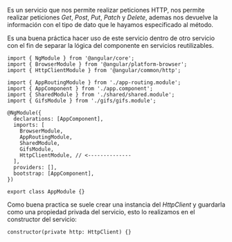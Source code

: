 Es un servicio que nos permite realizar peticiones HTTP, nos permite realizar peticiones *Get*, *Post*, *Put*, *Patch* y *Delete*, ademas nos devuelve la información con el tipo de dato que le hayamos especificado al método. 

Es una buena práctica hacer uso de este servicio dentro de otro servicio con el fin de separar la lógica del componente en servicios reutilizables.

```
import { NgModule } from '@angular/core';
import { BrowserModule } from '@angular/platform-browser';
import { HttpClientModule } from '@angular/common/http';

import { AppRoutingModule } from './app-routing.module';
import { AppComponent } from './app.component';
import { SharedModule } from './shared/shared.module';
import { GifsModule } from './gifs/gifs.module';

@NgModule({
  declarations: [AppComponent],
  imports: [
    BrowserModule,
    AppRoutingModule,
    SharedModule,
    GifsModule,
    HttpClientModule, // <-------------- 
  ],
  providers: [],
  bootstrap: [AppComponent],
})

export class AppModule {}
```

Como buena practica se suele crear una instancia del *HttpClient* y guardarla como una propiedad privada del servicio, esto lo realizamos en el constructor del servicio:

```
constructor(private http: HttpClient) {}
```
